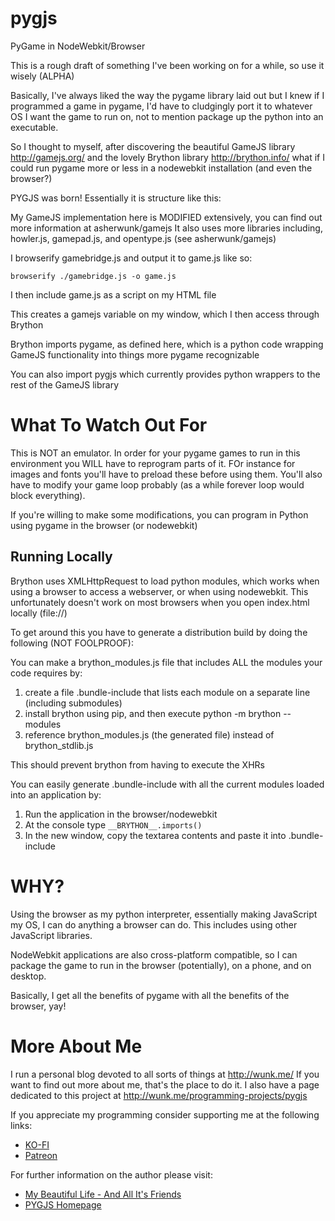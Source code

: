 # pygjs

PyGame in NodeWebkit/Browser

This is a rough draft of something I've been working on for a while, so use it wisely (ALPHA)

Basically, I've always liked the way the pygame library laid out but I knew if I programmed a game in pygame, I'd have to cludgingly port it to whatever OS I want the game to run on, not to mention package up the python into an executable.

So I thought to myself, after discovering the beautiful GameJS library http://gamejs.org/ and the lovely Brython library http://brython.info/ what if I could run pygame more or less in a nodewebkit installation (and even the browser?)

PYGJS was born!  Essentially it is structure like this:

My GameJS implementation here is MODIFIED extensively, you can find out more information at asherwunk/gamejs  It also uses more libraries including, howler.js, gamepad.js, and opentype.js (see asherwunk/gamejs)

I browserify gamebridge.js and output it to game.js like so:

```
browserify ./gamebridge.js -o game.js
```

I then include game.js as a script on my HTML file

This creates a gamejs variable on my window, which I then access through Brython

Brython imports pygame, as defined here, which is a python code wrapping GameJS functionality into things more pygame recognizable

You can also import pygjs which currently provides python wrappers to the rest of the GameJS library

# What To Watch Out For

This is NOT an emulator.  In order for your pygame games to run in this environment you WILL have to reprogram parts of it.  FOr instance for images and fonts you'll have to preload these before using them.  You'll also have to modify your game loop probably (as a while forever loop would block everything).

If you're willing to make some modifications, you can program in Python using pygame in the browser (or nodewebkit)

## Running Locally

Brython uses XMLHttpRequest to load python modules, which works when using a browser to access a webserver, or when using nodewebkit.  This unfortunately doesn't work on most browsers when you open index.html locally (file://)

To get around this you have to generate a distribution build by doing the following (NOT FOOLPROOF):

You can make a brython_modules.js file that includes ALL the modules your code requires by:

1. create a file .bundle-include that lists each module on a separate line (including submodules)
2. install brython using pip, and then execute python -m brython --modules
3. reference brython_modules.js (the generated file) instead of brython_stdlib.js

This should prevent brython from having to execute the XHRs

You can easily generate .bundle-include with all the current modules loaded into an application by:

1. Run the application in the browser/nodewebkit
2. At the console type `__BRYTHON__.imports()`
3. In the new window, copy the textarea contents and paste it into .bundle-include

# WHY?

Using the browser as my python interpreter, essentially making JavaScript my OS, I can do anything a browser can do.  This includes using other JavaScript libraries.

NodeWebkit applications are also cross-platform compatible, so I can package the game to run in the browser (potentially), on a phone, and on desktop.

Basically, I get all the benefits of pygame with all the benefits of the browser, yay!

# More About Me

I run a personal blog devoted to all sorts of things at http://wunk.me/  If you want to find out more about me, that's the place to do it.
I also have a page dedicated to this project at http://wunk.me/programming-projects/pygjs

If you appreciate my programming consider supporting me at the following links:
* [KO-FI](http://ko-fi.com/asherwolfstein)
* [Patreon](https://www.patreon.com/asherwolfstein)

For further information on the author please visit:
* [My Beautiful Life - And All It's Friends](http://wunk.me/ "Personal Blog")
* [PYGJS Homepage](http://wunk.me/programming-projects/pygjs/)
